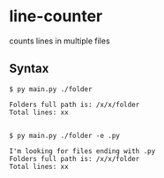 # line-counter
counts lines in multiple files


## Syntax
```
$ py main.py ./folder

Folders full path is: /x/x/folder
Total lines: xx


$ py main.py ./folder -e .py

I'm looking for files ending with .py
Folders full path is: /x/x/folder
Total lines: xx
```
